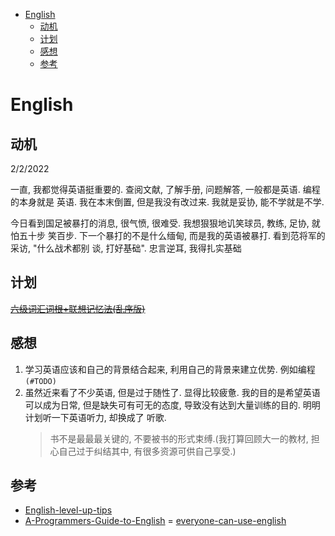 - [English](#english)
  - [动机](#动机)
  - [计划](#计划)
  - [感想](#感想)
  - [参考](#参考)

# English

## 动机

2/2/2022

一直, 我都觉得英语挺重要的. 查阅文献, 了解手册, 问题解答, 一般都是英语. 编程的本身就是
英语. 我在本末倒置, 但是我没有改过来. 我就是妥协, 能不学就是不学.

今日看到国足被暴打的消息, 很气愤, 很难受. 我想狠狠地讥笑球员, 教练, 足协, 就怕五十步
笑百步. 下一个暴打的不是什么缅甸, 而是我的英语被暴打. 看到范将军的采访, "什么战术都别
谈, 打好基础". 忠言逆耳, 我得扎实基础

## 计划

~~[六级词汇词根+联想记忆法(乱序版)](https://weread.qq.com/web/reader/0d032850715aae470d02442)~~

## 感想

1. 学习英语应该和自己的背景结合起来, 利用自己的背景来建立优势. 例如编程`(#TODO)`
2. 虽然近来看了不少英语, 但是过于随性了. 显得比较疲惫. 我的目的是希望英语可以成为日常,
   但是缺失可有可无的态度, 导致没有达到大量训练的目的. 明明计划听一下英语听力, 却换成了
   听歌.
   > 书不是最最最关键的, 不要被书的形式束缚.(我打算回顾大一的教材, 担心自己过于纠结其中,
   > 有很多资源可供自己享受.)

## 参考

- [English-level-up-tips](https://github.com/byoungd/English-level-up-tips)
- [A-Programmers-Guide-to-English](https://github.com/yujiangshui/A-Programmers-Guide-to-English)
  = [everyone-can-use-english](https://github.com/xiaolai/everyone-can-use-english)
